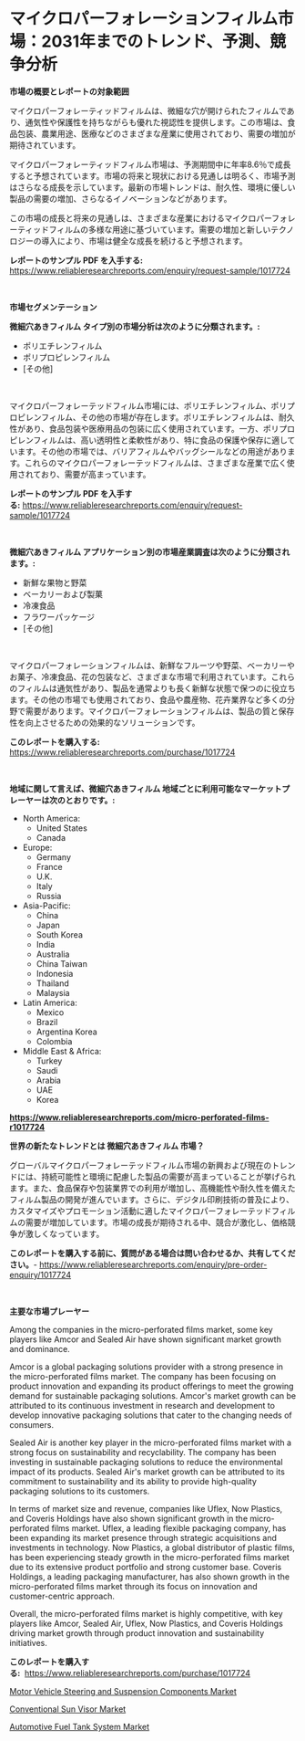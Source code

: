 <p><h1>マイクロパーフォレーションフィルム市場：2031年までのトレンド、予測、競争分析</h1></p><p><strong>市場の概要とレポートの対象範囲</strong></p>
<p><p>マイクロパーフォレーティッドフィルムは、微細な穴が開けられたフィルムであり、通気性や保護性を持ちながらも優れた視認性を提供します。この市場は、食品包装、農業用途、医療などのさまざまな産業に使用されており、需要の増加が期待されています。</p><p>マイクロパーフォレーティッドフィルム市場は、予測期間中に年率8.6％で成長すると予想されています。市場の将来と現状における見通しは明るく、市場予測はさらなる成長を示しています。最新の市場トレンドは、耐久性、環境に優しい製品の需要の増加、さらなるイノベーションなどがあります。</p><p>この市場の成長と将来の見通しは、さまざまな産業におけるマイクロパーフォレーティッドフィルムの多様な用途に基づいています。需要の増加と新しいテクノロジーの導入により、市場は健全な成長を続けると予想されます。</p></p>
<p><strong>レポートのサンプル PDF を入手する:</strong> <a href="https://www.reliableresearchreports.com/enquiry/request-sample/1017724">https://www.reliableresearchreports.com/enquiry/request-sample/1017724</a></p>
<p>&nbsp;</p>
<p><strong>市場セグメンテーション</strong></p>
<p><strong>微細穴あきフィルム タイプ別の市場分析は次のように分類されます。:</strong></p>
<p><ul><li>ポリエチレンフィルム</li><li>ポリプロピレンフィルム</li><li>[その他]</li></ul></p>
<p>&nbsp;</p>
<p><p>マイクロパーフォレーテッドフィルム市場には、ポリエチレンフィルム、ポリプロピレンフィルム、その他の市場が存在します。ポリエチレンフィルムは、耐久性があり、食品包装や医療用品の包装に広く使用されています。一方、ポリプロピレンフィルムは、高い透明性と柔軟性があり、特に食品の保護や保存に適しています。その他の市場では、バリアフィルムやバッグシールなどの用途があります。これらのマイクロパーフォレーテッドフィルムは、さまざまな産業で広く使用されており、需要が高まっています。</p></p>
<p><strong>レポートのサンプル PDF を入手する:</strong>&nbsp;<a href="https://www.reliableresearchreports.com/enquiry/request-sample/1017724">https://www.reliableresearchreports.com/enquiry/request-sample/1017724</a></p>
<p>&nbsp;</p>
<p><strong> 微細穴あきフィルム アプリケーション別の市場産業調査は次のように分類されます。:</strong></p>
<p><ul><li>新鮮な果物と野菜</li><li>ベーカリーおよび製菓</li><li>冷凍食品</li><li>フラワーパッケージ</li><li>[その他]</li></ul></p>
<p>&nbsp;</p>
<p><p>マイクロパーフォレーションフィルムは、新鮮なフルーツや野菜、ベーカリーやお菓子、冷凍食品、花の包装など、さまざまな市場で利用されています。これらのフィルムは通気性があり、製品を通常よりも長く新鮮な状態で保つのに役立ちます。その他の市場でも使用されており、食品や農産物、花卉業界など多くの分野で需要があります。マイクロパーフォレーションフィルムは、製品の質と保存性を向上させるための効果的なソリューションです。</p></p>
<p><strong>このレポートを購入する:</strong>&nbsp; <a href="https://www.reliableresearchreports.com/purchase/1017724">https://www.reliableresearchreports.com/purchase/1017724</a></p>
<p>&nbsp;</p>
<p><strong>地域に関して言えば、微細穴あきフィルム 地域ごとに利用可能なマーケットプレーヤーは次のとおりです。:</strong></p>
<p><ul>
    <li>
        North America:
        <ul>
            <li>United States</li>
            <li>Canada</li>
        </ul>
    </li>
    <li>
        Europe:
        <ul>
            <li>Germany</li>
            <li>France</li>
            <li>U.K.</li>
            <li>Italy</li>
            <li>Russia</li>
        </ul>
    </li>
    <li>
        Asia-Pacific:
        <ul>
            <li>China</li>
            <li>Japan</li>
            <li>South Korea</li>
            <li>India</li>
            <li>Australia</li>
            <li>China Taiwan</li>
            <li>Indonesia</li>
            <li>Thailand</li>
            <li>Malaysia</li>
        </ul>
    </li>
    <li>
        Latin America:
        <ul>
            <li>Mexico</li>
            <li>Brazil</li>
            <li>Argentina Korea</li>
            <li>Colombia</li>
        </ul>
    </li>
    <li>
        Middle East & Africa:
        <ul>
            <li>Turkey</li>
            <li>Saudi</li>
            <li>Arabia</li>
            <li>UAE</li>
            <li>Korea</li>
        </ul>
    </li>
    </ul></p>
<p><strong><a href="https://www.reliableresearchreports.com/micro-perforated-films-r1017724">https://www.reliableresearchreports.com/micro-perforated-films-r1017724</a></strong>&nbsp;</p>
<p><strong>世界の新たなトレンドとは 微細穴あきフィルム 市場？</strong></p>
<p><p>グローバルマイクロパーフォレーテッドフィルム市場の新興および現在のトレンドには、持続可能性と環境に配慮した製品の需要が高まっていることが挙げられます。また、食品保存や包装業界での利用が増加し、高機能性や耐久性を備えたフィルム製品の開発が進んでいます。さらに、デジタル印刷技術の普及により、カスタマイズやプロモーション活動に適したマイクロパーフォレーテッドフィルムの需要が増加しています。市場の成長が期待される中、競合が激化し、価格競争が激しくなっています。</p></p>
<p><strong>このレポートを購入する前に、質問がある場合は問い合わせるか、共有してください。</strong>- <a href="https://www.reliableresearchreports.com/enquiry/pre-order-enquiry/1017724">https://www.reliableresearchreports.com/enquiry/pre-order-enquiry/1017724</a></p>
<p>&nbsp;</p>
<p><strong>主要な市場プレーヤー</strong></p>
<p><p>Among the companies in the micro-perforated films market, some key players like Amcor and Sealed Air have shown significant market growth and dominance.</p><p>Amcor is a global packaging solutions provider with a strong presence in the micro-perforated films market. The company has been focusing on product innovation and expanding its product offerings to meet the growing demand for sustainable packaging solutions. Amcor's market growth can be attributed to its continuous investment in research and development to develop innovative packaging solutions that cater to the changing needs of consumers.</p><p>Sealed Air is another key player in the micro-perforated films market with a strong focus on sustainability and recyclability. The company has been investing in sustainable packaging solutions to reduce the environmental impact of its products. Sealed Air's market growth can be attributed to its commitment to sustainability and its ability to provide high-quality packaging solutions to its customers.</p><p>In terms of market size and revenue, companies like Uflex, Now Plastics, and Coveris Holdings have also shown significant growth in the micro-perforated films market. Uflex, a leading flexible packaging company, has been expanding its market presence through strategic acquisitions and investments in technology. Now Plastics, a global distributor of plastic films, has been experiencing steady growth in the micro-perforated films market due to its extensive product portfolio and strong customer base. Coveris Holdings, a leading packaging manufacturer, has also shown growth in the micro-perforated films market through its focus on innovation and customer-centric approach.</p><p>Overall, the micro-perforated films market is highly competitive, with key players like Amcor, Sealed Air, Uflex, Now Plastics, and Coveris Holdings driving market growth through product innovation and sustainability initiatives.</p></p>
<p><strong>このレポートを購入する:</strong>&nbsp;&nbsp;<a href="https://www.reliableresearchreports.com/purchase/1017724">https://www.reliableresearchreports.com/purchase/1017724</a></p>
<p><p><a href="https://www.linkedin.com/pulse/global-motor-vehicle-steering-suspension-components-market-dlk9e?trackingId=uopMqNVoC76mk03szu%2BGeQ%3D%3D">Motor Vehicle Steering and Suspension Components Market</a></p><p><a href="https://www.linkedin.com/pulse/conventional-sun-visor-market-growth-trends-covid-19-impact-icise?trackingId=yC6uDXJti%2FXlyt5AqUrNGA%3D%3D">Conventional Sun Visor Market</a></p><p><a href="https://www.linkedin.com/pulse/automotive-fuel-tank-system-market-size-trends-growth-bumoe?trackingId=opORpSjz8V68RxNMutVS1A%3D%3D">Automotive Fuel Tank System Market</a></p></p>
